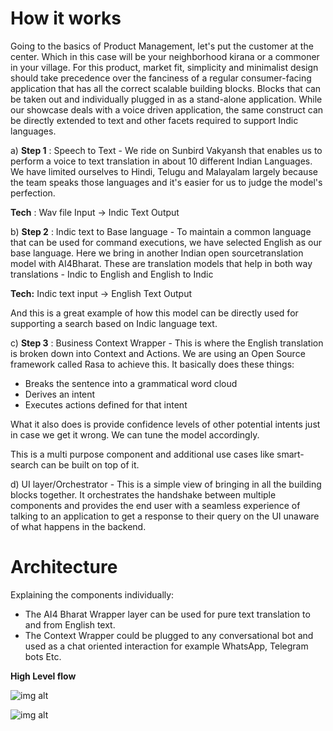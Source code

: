 
# How it works

Going to the basics of Product Management, let's put the customer at the center. Which in this case will be your neighborhood kirana or a commoner in your village. For this product, market fit, simplicity and minimalist design should take precedence over the fanciness of a regular consumer-facing application that has all the correct scalable building blocks. Blocks that can be taken out and individually plugged in as a stand-alone application. While our showcase deals with a voice driven application, the same construct can be directly extended to text and other facets required to support Indic languages.

a) **Step 1** : Speech to Text - We ride on Sunbird Vakyansh that enables us to perform a voice to text translation in about 10 different Indian Languages. We have limited ourselves to Hindi, Telugu and Malayalam largely because the team speaks those languages and it's easier for us to judge the model's perfection.


   **Tech** : Wav file Input → Indic Text Output

b) **Step 2** : Indic text to Base language - To maintain a common language that can be used for command executions, we have selected English as our base language. Here we bring in another Indian open sourcetranslation model with AI4Bharat. These are translation models that help in both way translations - Indic to English and English to Indic

**Tech:** Indic text input → English Text Output

And this is a great example of how this model can be directly used for supporting a search based on Indic language text.

c) **Step 3** : Business Context Wrapper - This is where the English translation is broken down into Context and Actions. We are using an Open Source framework called Rasa to achieve this. It basically does these things:
- Breaks the sentence into a grammatical word cloud 
- Derives an intent 
- Executes actions defined for that intent

What it also does is provide confidence levels of other potential intents just in case we get it wrong. We can tune the model accordingly.

This is a multi purpose component and additional use cases like smart-search can be built on top of it.

d) UI layer/Orchestrator - This is a simple view of bringing in all the building blocks together. It orchestrates the handshake between multiple components and provides the end user with a seamless experience of talking to an application to get a response to their query on the UI unaware of what happens in the backend.

##
# Architecture

Explaining the components individually:

- The AI4 Bharat Wrapper layer can be used for pure text translation to and from English text.
- The Context Wrapper could be plugged to any conversational bot and used as a chat oriented interaction for example WhatsApp, Telegram bots Etc.

**High Level flow**


![img alt](/img/architecture.png)

![img alt](/img/deployment.jpeg)

